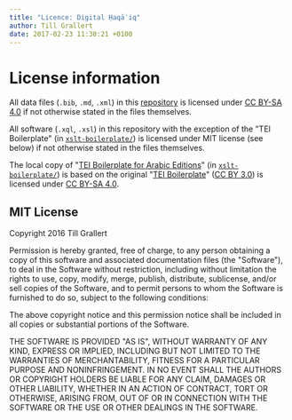 ```yaml
---
title: "Licence: Digital Ḥaqāʾiq"
author: Till Grallert
date: 2017-02-23 11:30:21 +0100
---
```


# License information

All data files (`.bib`, `.md`, `.xml`) in this [repository](https://github.com/OpenAraPE/digital-haqaiq) is licensed under [CC BY-SA 4.0](http://creativecommons.org/licenses/by-sa/4.0/) if not otherwise stated in the files themselves.

All software (`.xql`, `.xsl`) in this repository with the exception of the "TEI Boilerplate" (in [`xslt-boilerplate/`](xslt-boilerplate/))  is licensed under MIT license (see below) if not otherwise stated in the files themselves.

The local copy of "[TEI Boilerplate for Arabic Editions](https://github.com/tillgrallert/tei-boilerplate-arabic-editions)"  (in [`xslt-boilerplate/`](xslt-boilerplate/)) is based on the original "[TEI Boilerplate](https://github.com/GrantLS/TEI-Boilerplate)" ([CC BY 3.0](http://creativecommons.org/licenses/by/3.0/)) is licensed under [CC BY-SA 4.0](http://creativecommons.org/licenses/by-sa/4.0/).

## MIT License

Copyright 2016 Till Grallert

Permission is hereby granted, free of charge, to any person obtaining a copy of this software and associated documentation files (the "Software"), to deal in the Software without restriction, including without limitation the rights to use, copy, modify, merge, publish, distribute, sublicense, and/or sell copies of the Software, and to permit persons to whom the Software is furnished to do so, subject to the following conditions:

The above copyright notice and this permission notice shall be included in all copies or substantial portions of the Software.

THE SOFTWARE IS PROVIDED "AS IS", WITHOUT WARRANTY OF ANY KIND, EXPRESS OR IMPLIED, INCLUDING BUT NOT LIMITED TO THE WARRANTIES OF MERCHANTABILITY, FITNESS FOR A PARTICULAR PURPOSE AND NONINFRINGEMENT. IN NO EVENT SHALL THE AUTHORS OR COPYRIGHT HOLDERS BE LIABLE FOR ANY CLAIM, DAMAGES OR OTHER LIABILITY, WHETHER IN AN ACTION OF CONTRACT, TORT OR OTHERWISE, ARISING FROM, OUT OF OR IN CONNECTION WITH THE SOFTWARE OR THE USE OR OTHER DEALINGS IN THE SOFTWARE.

